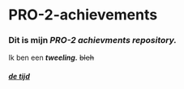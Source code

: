 # PRO-2-achievements
### Dit is mijn __*PRO-2 achievments repository.*__
Ik ben een __*tweeling.*__
~~bleh~~
##### [de tijd](http://28581.hosts2.ma-cloud.nl/bewijzenmap/periode1.1/pro1/opdracht2/javascript2/index.html)
